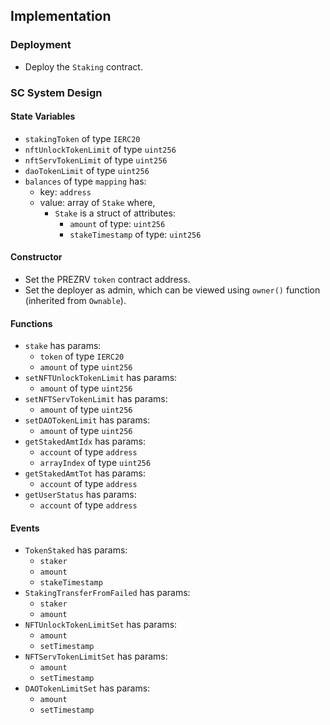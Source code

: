 ## Implementation

### Deployment
* Deploy the `Staking` contract.

### SC System Design
#### State Variables
* `stakingToken` of type `IERC20`
* `nftUnlockTokenLimit` of type `uint256`
* `nftServTokenLimit` of type `uint256`
* `daoTokenLimit` of type `uint256`
* `balances` of type `mapping` has:
	- key: `address`
	- value: array of `Stake` where,
		+ `Stake` is a struct of attributes:
			- `amount` of type: `uint256`
			- `stakeTimestamp` of type: `uint256`

#### Constructor
* Set the PREZRV `token` contract address.
* Set the deployer as admin, which can be viewed using `owner()` function (inherited from `Ownable`).

#### Functions
* `stake` has params:
	- `token` of type `IERC20`
	- `amount` of type `uint256`
* `setNFTUnlockTokenLimit` has params:
	- `amount` of type `uint256`
* `setNFTServTokenLimit` has params:
	- `amount` of type `uint256`
* `setDAOTokenLimit` has params:
	- `amount` of type `uint256`
* `getStakedAmtIdx` has params:
	- `account` of type `address`
	- `arrayIndex` of type `uint256`
* `getStakedAmtTot` has params:
	- `account` of type `address`
* `getUserStatus` has params:
	- `account` of type `address`

#### Events
* `TokenStaked` has params:
	- `staker`
	- `amount`
	- `stakeTimestamp`
* `StakingTransferFromFailed` has params:
	- `staker`
	- `amount`
* `NFTUnlockTokenLimitSet` has params:
	- `amount`
	- `setTimestamp`
* `NFTServTokenLimitSet` has params:
	- `amount`
	- `setTimestamp`
* `DAOTokenLimitSet` has params:
	- `amount`
	- `setTimestamp`